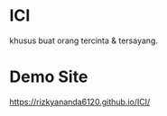 # ICI
 khusus buat orang tercinta &amp; tersayang.

# Demo Site
 <a href="https://rizkyananda6120.github.io/ICI">https://rizkyananda6120.github.io/ICI/</a>


